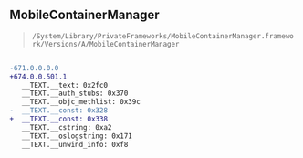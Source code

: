 ## MobileContainerManager

> `/System/Library/PrivateFrameworks/MobileContainerManager.framework/Versions/A/MobileContainerManager`

```diff

-671.0.0.0.0
+674.0.0.501.1
   __TEXT.__text: 0x2fc0
   __TEXT.__auth_stubs: 0x370
   __TEXT.__objc_methlist: 0x39c
-  __TEXT.__const: 0x328
+  __TEXT.__const: 0x338
   __TEXT.__cstring: 0xa2
   __TEXT.__oslogstring: 0x171
   __TEXT.__unwind_info: 0xf8

```

